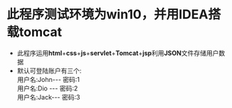 # 此程序测试环境为win10，并用IDEA搭载tomcat

+ 此程序运用**html**+**css**+**js**+**servlet**+**Tomcat**+**jsp**利用**JSON**文件存储用户数据 
+ 默认可登陆账户有三个:  
  用户名:John--- 密码:1  
  用户名:Dio --- 密码:2  
  用户名:Jack--- 密码:3  